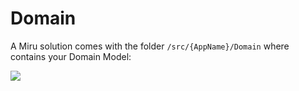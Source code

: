 <!-- 
Domain
Entities
  make:entity
Values Objects
-->

# Domain

A Miru solution comes with the folder `/src/{AppName}/Domain` where contains your Domain Model:

![](/Features-Domain.png)